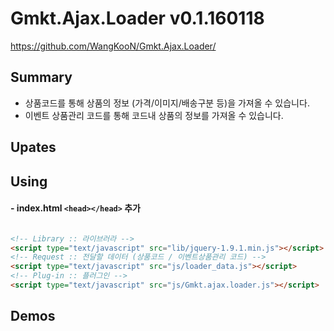 # Gmkt.Ajax.Loader v0.1.160118
https://github.com/WangKooN/Gmkt.Ajax.Loader/

## Summary
- 상품코드를 통해 상품의 정보 (가격/이미지/배송구분 등)을 가져올 수 있습니다.
- 이벤트 상품관리 코드를 통해 코드내 상품의 정보를 가져올 수 있습니다.

## Upates

## Using

#### - index.html `<head></head>` 추가
```html

<!-- Library :: 라이브러라 -->
<script type="text/javascript" src="lib/jquery-1.9.1.min.js"></script>
<!-- Request :: 전달할 데이터 (상품코드 / 이벤트상품관리 코드) -->
<script type="text/javascript" src="js/loader_data.js"></script>
<!-- Plug-in :: 플러그인 -->
<script type="text/javascript" src="js/Gmkt.ajax.loader.js"></script>

```
## Demos



